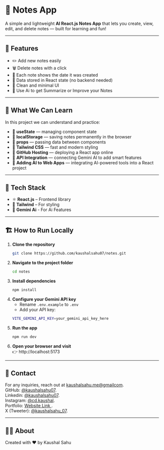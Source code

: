 # 📝 Notes App

A simple and lightweight **AI React.js Notes App** that lets you create, view, edit, and delete notes — built for learning and fun!

---

## 🚀 Features

- ✏️ Add new notes easily  
- 🗑️ Delete notes with a click  
- 📅 Each note shows the date it was created  
- 💾 Data stored in React state (no backend needed)  
- 🎨 Clean and minimal UI  
- 🤖 Use Ai to get Summarize or Improve your Notes 

---

## 🧠 What We Can Learn

In this project we can understand and practice:

- 🔹 **useState** — managing component state  
- 🔹 **localStorage** — saving notes permanently in the browser  
- 🔹 **props** — passing data between components  
- 🔹 **Tailwind CSS** — fast and modern styling  
- 🔹 **GitHub Hosting** — deploying a React app online  
- 🔹 **API Integration** — connecting Gemini AI to add smart features  
- 🔹 **Adding AI to Web Apps** — integrating AI-powered tools into a React project  

---

## 🧰 Tech Stack

- ⚛️ **React.js** – Frontend library  
- 💅 **Tailwind** – For styling  
- 🤖 **Gemini Ai** - For Ai Features

---

## 🏗️ How to Run Locally

1. **Clone the repository**
   ```bash
   git clone https://github.com/kaushalsahu07/notes.git
   ```
2. **Navigate to the project folder**
   ```bash
   cd notes
   ```
3. **Install dependencies**
   ```bash
   npm install
   ```
4. **Configure your Gemini API key**
   - Rename `.env.example` to `.env`
   - Add your API key:
   ```bash
   VITE_GEMINI_API_KEY=your_gemini_api_key_here
   ```
5. **Run the app**
   ```bash
   npm run dev
   ```
6. **Open your browser and visit** <br>
   👉 http://localhost:5173


---

## 🧷 Contact

For any inquiries, reach out at [kaushalsahu.me@gmailcom](mailto:kaushalsahu.me@gmailcom).<br>
GitHub: [@kaushalsahu07](https://github.com/kaushalsahu07).<br>
Linkedin: [@kaushalsahu07](www.linkedin.com/in/kaushalsahu07).<br>
Instagram: [@cd.kaushal](https://www.instagram.com/cd.kaushal?igsh=cTVram1ia3Vvamxz).<br>
Portfolio: [Website Link ](https://kaushalsahu07.github.io/portfolio/).<br>
X (Tweeter): [@kaushalsahu_07](https://x.com/kaushalsahu_07?t=7nk-jApWrJkgW6YwklJZWQ&s=09).<br>

---

## 👨‍🎓 About

Created with ❤️ by Kaushal Sahu